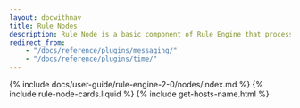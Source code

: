 ```yaml
---
layout: docwithnav
title: Rule Nodes
description: Rule Node is a basic component of Rule Engine that process single incoming message at a time and produce one or more outgoing messages.
redirect_from:
    - "/docs/reference/plugins/messaging/"
    - "/docs/reference/plugins/time/"
---
```


{% include docs/user-guide/rule-engine-2-0/nodes/index.md %}
{% include rule-node-cards.liquid %}
{% include get-hosts-name.html %}
